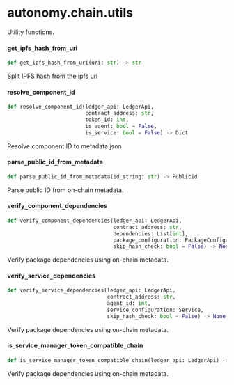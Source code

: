 <a id="autonomy.chain.utils"></a>

# autonomy.chain.utils

Utility functions.

<a id="autonomy.chain.utils.get_ipfs_hash_from_uri"></a>

#### get`_`ipfs`_`hash`_`from`_`uri

```python
def get_ipfs_hash_from_uri(uri: str) -> str
```

Split IPFS hash from the ipfs uri

<a id="autonomy.chain.utils.resolve_component_id"></a>

#### resolve`_`component`_`id

```python
def resolve_component_id(ledger_api: LedgerApi,
                         contract_address: str,
                         token_id: int,
                         is_agent: bool = False,
                         is_service: bool = False) -> Dict
```

Resolve component ID to metadata json

<a id="autonomy.chain.utils.parse_public_id_from_metadata"></a>

#### parse`_`public`_`id`_`from`_`metadata

```python
def parse_public_id_from_metadata(id_string: str) -> PublicId
```

Parse public ID from on-chain metadata.

<a id="autonomy.chain.utils.verify_component_dependencies"></a>

#### verify`_`component`_`dependencies

```python
def verify_component_dependencies(ledger_api: LedgerApi,
                                  contract_address: str,
                                  dependencies: List[int],
                                  package_configuration: PackageConfiguration,
                                  skip_hash_check: bool = False) -> None
```

Verify package dependencies using on-chain metadata.

<a id="autonomy.chain.utils.verify_service_dependencies"></a>

#### verify`_`service`_`dependencies

```python
def verify_service_dependencies(ledger_api: LedgerApi,
                                contract_address: str,
                                agent_id: int,
                                service_configuration: Service,
                                skip_hash_check: bool = False) -> None
```

Verify package dependencies using on-chain metadata.

<a id="autonomy.chain.utils.is_service_manager_token_compatible_chain"></a>

#### is`_`service`_`manager`_`token`_`compatible`_`chain

```python
def is_service_manager_token_compatible_chain(ledger_api: LedgerApi) -> bool
```

Verify package dependencies using on-chain metadata.

